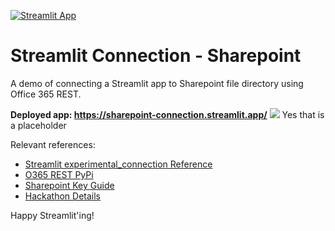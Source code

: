 [![Streamlit App](https://static.streamlit.io/badges/streamlit_badge_black_white.svg)](https://aaronarcade-connections.streamlit.app)

# Streamlit Connection - Sharepoint

A demo of connecting a Streamlit app to Sharepoint file directory using Office 365 REST.

**Deployed app: https://sharepoint-connection.streamlit.app/**
![](https://i0.wp.com/www.printmag.com/wp-content/uploads/2021/02/4cbe8d_f1ed2800a49649848102c68fc5a66e53mv2.gif?resize=476%2C280&ssl=1)
Yes that is a placeholder

Relevant references:

- [Streamlit experimental_connection Reference](https://docs.streamlit.io/library/api-reference/connections)
- [O365 REST PyPi](https://pypi.org/project/Office365-REST-Python-Client/)
- [Sharepoint Key Guide](https://learn.microsoft.com/en-us/sharepoint/dev/solution-guidance/security-apponly-azureacs)
- [Hackathon Details](https://discuss.streamlit.io/t/connections-hackathon/47574)

Happy Streamlit'ing!